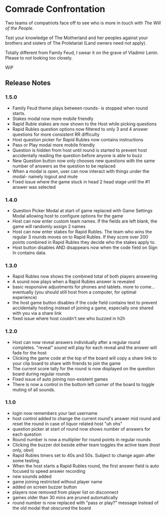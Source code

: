 # Comrade Confrontation

Two teams of compatriots face off to see who is more in touch with _The Will of the People_.

Test your knowledge of The Motherland and her peoples against your brothers and sisters of The Proletariat (Land owners need not apply).

Totally different from Family Feud, I swear it on the grave of Vladimir Lenin. Please to not looking too closely.

WiP

## Release Notes

### 1.5.0

- Family Feud theme plays between rounds- is stopped when round starts.
- Stakes modal now more mobile friendly
- Rapid Ruble stakes are now shown to the Host while picking questions
- Rapid Rubles question options now filtered to only 3 and 4 answer questions for more consistent RR difficulty
- Host question picker for Rapid Rubles now contains instructions
- Pass or Play modal more mobile friendly
- Question is hidden from host until round is started to prevent host accidentally reading the question before anyone is able to buzz
- New Question button now only chooses new questions with the same number of answers as the question to be replaced
- When a modal is open, user can now interact with things under the modal- namely logout and mute
- Fixed issue where the game stuck in head 2 head stage until the #1 answer was selected

### 1.4.0

- Question Picker Modal at start of game replaced with Game Settings Modal allowing host to configure options for the game
- Host can now enter custom team names. If the fields are left blank, the game will randomly assign 2 names
- Host can now enter stakes for Rapid Rubles. The team who wins the regular 3 rounds moves on to Rapid Rubles. If they score over 200 points combined in Rapid Rubles they decide who the stakes apply to.
- Host button disables AND disappears now when the code field on Sign In contains data.
### 1.3.0

- Rapid Rubles now shows the combined total of both players answering
- A sound now plays when a Rapid Rubles answer is revealed
- basic responsive adjustments for phones and tablets. more to come... eventually (you should still host from a computer, for optimal experience)
- the host game button disables if the code field contains text to prevent accidentally hosting instead of joining a game, especially one shared with you via a share link
- fixed issue where host couldn't see who buzzed in h2h
### 1.2.0

- Host can now reveal answers individually after a regular round completes. "reveal" sound will play for each reveal and the answer will fade for the host
- Clicking the game code at the top of the board will copy a share link to your clip board to share with friends to join the game
- The current score tally for the round is now displayed on the question board during regular rounds
- Fixed issue of auto joining non-existent games
- There is now a control in the bottom left corner of the board to toggle muting of all sounds.

### 1.1.0

- login now remembers your last username
- host control added to change the current round's answer mid round and reset the round in case of liquor related host "uh ohs"
- question picker at start of round now shows number of answers for each question
- Round number is now a multiplier for round points in regular rounds
- Clicking the buzzer dot beside either team toggles the active team (host only, obvi)
- Rapid Rubles timers set to 40s and 50s. Subject to change again after some testing.
- When the host starts a Rapid Rubles round, the first answer field is auto focused to speed answer recording
- new sounds added
- game joining restricted without player name
- added on screen buzzer button
- players now removed from player list on disconnect
- games older than 30 mins are pruned automatically
- round number is now replaced with "pass or play?" message instead of the old modal that obscured the board
